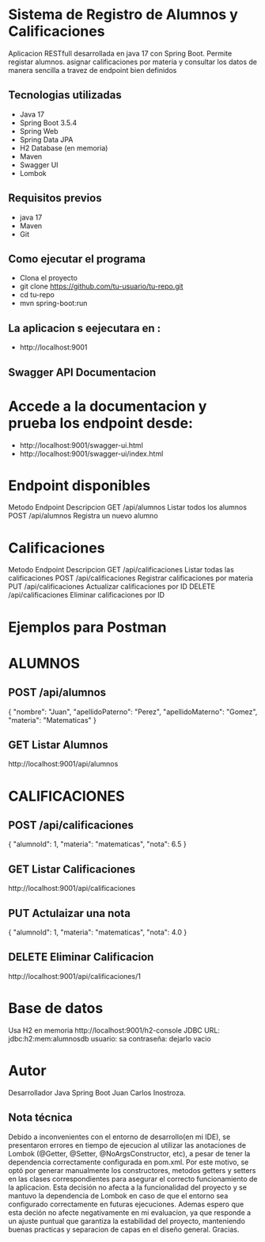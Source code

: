 # Sistema de Registro de Alumnos y Calificaciones 

Aplicacion RESTfull desarrollada en java 17 con Spring Boot. Permite registar alumnos. asignar calificaciones por materia y consultar los datos de manera sencilla a travez de endpoint bien definidos 

## Tecnologias utilizadas

- Java 17
- Spring Boot 3.5.4
- Spring Web
- Spring Data JPA
- H2 Database (en memoria)
- Maven
- Swagger UI
- Lombok
  

## Requisitos previos
- java 17
- Maven
- Git

## Como ejecutar el programa
- Clona el proyecto
- git clone https://github.com/tu-usuario/tu-repo.git
- cd tu-repo
- mvn spring-boot:run

## La aplicacion s eejecutara en :
-  http://localhost:9001

## Swagger API Documentacion
 # Accede a la documentacion y prueba los endpoint desde:
- http://localhost:9001/swagger-ui.html
- http://localhost:9001/swagger-ui/index.html

# Endpoint disponibles

Metodo        Endpoint          Descripcion
GET           /api/alumnos      Listar todos los alumnos
POST         /api/alumnos       Registra un nuevo alumno

# Calificaciones 

Metodo           Endpoint                Descripcion
GET              /api/calificaciones     Listar todas las calificaciones
POST             /api/calificaciones     Registrar calificaciones por materia
PUT              /api/calificaciones     Actualizar calificaciones por ID 
DELETE          /api/calificaciones      Eliminar calificaciones por ID

# Ejemplos para Postman
# ALUMNOS

## POST /api/alumnos
{
"nombre": "Juan",
"apellidoPaterno": "Perez",
"apellidoMaterno": "Gomez",
"materia": "Matematicas"
}

## GET Listar Alumnos

http://localhost:9001/api/alumnos

# CALIFICACIONES

## POST /api/calificaciones 
{
"alumnoId": 1,
"materia": "matematicas",
"nota": 6.5
}

## GET Listar Calificaciones

http://localhost:9001/api/calificaciones

## PUT Actulaizar una nota   
{
  "alumnoId": 1,
  "materia": "matematicas",
  "nota": 4.0
}

## DELETE Eliminar Calificacion 

http://localhost:9001/api/calificaciones/1

# Base de datos
Usa H2 en memoria
http://localhost:9001/h2-console
JDBC URL: jdbc:h2:mem:alumnosdb
usuario: sa
contraseña: dejarlo vacio

# Autor 
Desarrollador Java Spring Boot
Juan Carlos Inostroza.

## Nota técnica

  Debido a inconvenientes con el entorno de desarrollo(en mi IDE), se presentaron errores en tiempo de ejecucion al utilizar las anotaciones de Lombok
(@Getter, @Setter, @NoArgsConstructor, etc), a pesar de tener la dependencia correctamente configurada en pom.xml.
Por este motivo, se optó por generar manualmente los constructores, metodos getters y setters en las clases correspondientes para asegurar el correcto
funcionamiento de la aplicacion.
Esta decisión no afecta a la funcionalidad del proyecto y se mantuvo la dependencia de Lombok en caso de que el entorno sea configurado correctamente en futuras ejecuciones.
Ademas espero que esta deción no afecte negativamente en mi evaluacion, ya que responde a un ajuste puntual que garantiza la estabilidad del proyecto, manteniendo buenas practicas y separacion de capas en el diseño general.
Gracias.    
